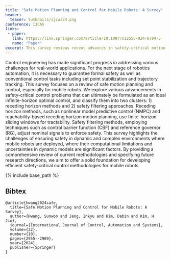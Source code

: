 ```yaml
---
title: "Safe Motion Planning and Control for Mobile Robots: A Survey"
header:
  teaser: tumbnails/ijcas24.png
conference: IJCAS
links: 
 - paper: 
   link: https://link.springer.com/article/10.1007/s12555-024-0784-5
   name: "Paper"
excerpt: This survey reviews recent advances in safety-critical motion planning and control for mobile robots, focusing on receding horizon methods and safety filtering approaches. It highlights key challenges in dynamic environments and outlines future directions for developing efficient, formally safe control systems.
---
```


Control engineering has made significant progress in addressing various challenges for real-world applications. For the next stage of robotics automation, it is necessary to guarantee formal safety as well as conventional control tasks including set point stabilization and trajectory tracking. This survey focuses on a review of safe motion planning and control, especially for mobile robots. We explore various advancements in safety-critical control problems that can ultimately be formulated as an ideal infinite-horizon optimal control, and classify them into two clusters: 1) receding horizon methods and 2) safety filtering approaches. Receding horizon methods, such as nonlinear model predictive control (NMPC) and reachability-based receding horizon motion planning, use finite-horizon sliding windows for tractability. Safety filtering methods, employing techniques such as control barrier function (CBF) and reference governor (RG), adjust nominal signals to enforce safety. This survey highlights the challenges of ensuring safety in dynamic and complex environments where mobile robots are deployed, where their computational limitations and uncertainties in dynamic models are significant factors. By providing a comprehensive review of current methodologies and specifying future research directions, we aim to offer a solid foundation for developing efficient safety-critical control methodologies for mobile robots.

{% include base_path %}

## Bibtex <a id="bibtex"></a>
```
@article{hwang2024safe,
  title={Safe Motion Planning and Control for Mobile Robots: A Survey},
  author={Hwang, Sunwoo and Jang, Inkyu and Kim, Dabin and Kim, H Jin},
  journal={International Journal of Control, Automation and Systems},
  volume={22},
  number={10},
  pages={2955--2969},
  year={2024},
  publisher={Springer}
}
```